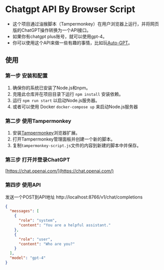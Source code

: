 # Chatgpt API By Browser Script

- 这个项目通过油猴脚本（Tampermonkey）在用户浏览器上运行，并将网页版的ChatGPT操作转换为一个API接口。
- 如果你有chatgpt plus账号，就可以使用gpt-4。
- 你可以使用这个API来做一些有趣的事情，比如玩[Auto-GPT](https://github.com/Significant-Gravitas/Auto-GPT)。

## 使用

### 第一步 安装和配置

1. 确保你的系统已安装了Node.js和npm。
2. 克隆此仓库并在项目目录下运行 `npm install` 安装依赖。
3. 运行 `npm run start` 以启动Node.js服务器。
4. 或者可以使用 Docker `docker-compose up` 来启动Node.js服务器

### 第二步 使用Tampermonkey

1. 安装[Tampermonkey](https://www.tampermonkey.net/)浏览器扩展。
2. 打开Tampermonkey管理面板并创建一个新的脚本。
3. 复制`tampermonkey-script.js`文件的内容到新建的脚本中并保存。

### 第三步 打开并登录ChatGPT

[https://chat.openai.com/](https://chat.openai.com/)

### 第四步 使用API

发送一个POST到API地址 http://localhost:8766/v1/chat/completions

```json
{
  "messages": [
    {
      "role": "system",
      "content": "You are a helpful assistant."
    },
    {
      "role": "user",
      "content": "Who are you?"
    }
  ],
  "model": "gpt-4"
}
```
